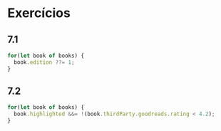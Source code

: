 # Exercícios

## 7.1
```javascript
for(let book of books) {
  book.edition ??= 1;
}
```

## 7.2
```javascript
for(let book of books) {
  book.highlighted &&= !(book.thirdParty.goodreads.rating < 4.2);
}
```

